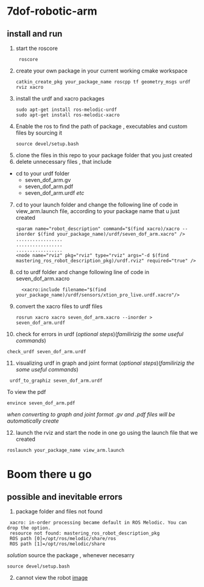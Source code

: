 # 7dof-robotic-arm
## install and run 
1. start the roscore
   ```console
    roscore
   ```
2. create your own package in your current working cmake workspace
   ```console
   catkin_create_pkg your_package_name roscpp tf geometry_msgs urdf rviz xacro
   ```
3. install the urdf and xacro packages 
   ```console
   sudo apt-get install ros-melodic-urdf
   sudo apt-get install ros-melodic-xacro
   ```
4. Enable the ros to find the path of package , executables and custom files by sourcing it 
   ```console
   source devel/setup.bash
   ```
5. clone the files in this repo to your package folder that you just created
6. delete unnecessary files , that include
  * cd to your urdf folder
    * seven_dof_arm.gv
    * seven_dof_arm.pdf
    * seven_dof_arm.urdf
   _etc_
7. cd to your launch folder and change the following line of code in view_arm.launch file, according to your package name that u just created
   ```launch
   <param name="robot_description" command="$(find xacro)/xacro --inorder $(find your_package_name)/urdf/seven_dof_arm.xacro" />
   .................
   .................
   .................
   <node name="rviz" pkg="rviz" type="rviz" args="-d $(find mastering_ros_robot_description_pkg)/urdf.rviz" required="true" />
   ```
8. cd to urdf folder and change following line of code in seven_dof_arm.xacro
   ```xacro
     <xacro:include filename="$(find your_package_name)/urdf/sensors/xtion_pro_live.urdf.xacro"/>
   ```
9. convert the xacro files to urdf files
   ```console
   rosrun xacro xacro seven_dof_arm.xacro --inorder > seven_dof_arm.urdf
   ```
10. check for errors in urdf (_optional steps_)(_familirizig the some useful commands_)
   ```console
   check_urdf seven_dof_arm.urdf
  ```
11. visualizing urdf in graph and joint format (_optional steps_)(_familirizig the some useful commands_)
   ```console
    urdf_to_graphiz seven_dof_arm.urdf
   ```
   To view the pdf 
   ```console
   envince seven_dof_arm.pdf
   ```
   _when converting to graph and joint format .gv and .pdf files will be automatically create_
   
12. launch the rviz and start the node in one go using the launch file that we created
   ```console
   roslaunch your_package_name view_arm.launch
   ```
   # Boom there u go 
## possible and inevitable errors 
1. package folder and files not found
  ```error
   xacro: in-order processing became default in ROS Melodic. You can drop the option.
   resource not found: mastering_ros_robot_description_pkg
   ROS path [0]=/opt/ros/melodic/share/ros
   ROS path [1]=/opt/ros/melodic/share
  ```
_solution_
  source the package , whenever necesarry
  ```console
  source devel/setup.bash
  ```
2. cannot view the robot
  [image](http://52.172.92.114/files/Screenshot%20from%202022-06-24%2022-59-37.png)
